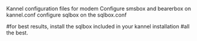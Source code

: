 Kannel configuration files for modem
	Configure smsbox and bearerbox on kannel.conf
	configure sqlbox on the sqlbox.conf

#for best results, install the sqlbox included in your kannel installation
#all the best.
